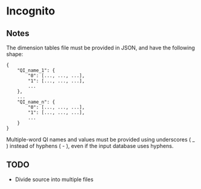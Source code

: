 # Incognito

## Notes

The dimension tables file must be provided in JSON, and have the following shape:

    {
        "QI_name_1": {
            "0": [..., ..., ...],
            "1": [..., ..., ...],
            ...
        },
        ...
        "QI_name_n": {
            "0": [..., ..., ...],
            "1": [..., ..., ...],
            ...
        }
    }
Multiple-word QI names and values must be provided using underscores ( _ ) instead
of hyphens ( - ), even if the input database uses hyphens.

## TODO
- Divide source into multiple files
